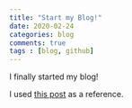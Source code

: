 ```yaml
---
title: "Start my Blog!"
date: 2020-02-24
categories: blog
comments: true
tags : [blog, github]
---
```


I finally started my blog! </p>
I used [this post] as a reference.

[this post]: https://dreamgonfly.github.io/2018/01/27/jekyll-remote-theme.html
